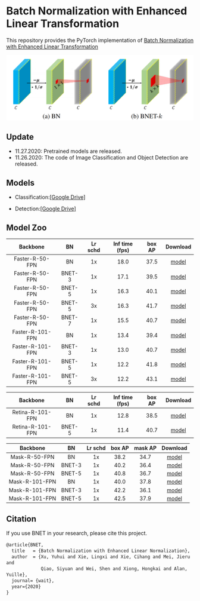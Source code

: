 # Batch Normalization with Enhanced Linear Transformation

This repository provides the PyTorch implementation of [Batch Normalization with Enhanced Linear Transformation](https://github.com/yuhuixu1993/BNET/edit/main/README.md)

<div align="center">
  <img src="BNET.png" width="600"/>
</div>

## Update
- 11.27.2020: Pretrained models are released.
- 11.26.2020: The code of Image Classification and Object Detection are released.

## Models
- Classification:[[Google Drive]](https://drive.google.com/drive/folders/1lwyQgoKA-hf1EguT7zh8BgriM-B1LWQm?usp=sharing)

- Detection:[[Google Drive]](https://drive.google.com/drive/folders/1PgHChbHq6uI2RafFNhcWVHAMDOjua3QE?usp=sharing)

## Model Zoo

|    Backbone     |  BN  | Lr schd | Inf time (fps) | box AP | Download |
| :-------------: | :-------: | :-----: | :------------: | :----: | :------: |
|    Faster-R-50-FPN     |  BN  |   1x    |    18.0    | 37.5   | [model](http://download.openmmlab.com/mmdetection/v2.0/faster_rcnn/faster_rcnn_r50_fpn_1x_coco/faster_rcnn_r50_fpn_1x_coco_20200130-047c8118.pth) |
|    Faster-R-50-FPN     |  BNET-3  |   1x    |    17.1    | 39.5   | [model](https://drive.google.com/file/d/1htx41H6OgVpWEIeYfueSXv1nP5GSWJCu/view?usp=sharing) |
|    Faster-R-50-FPN     |  BNET-5  |   1x    |    16.3    | 40.1   | [model](https://drive.google.com/file/d/1z8Y1z7IY6a7HF8begjooNtcpYWlmkcc6/view?usp=sharing) |
|    Faster-R-50-FPN     |  BNET-5  |   3x    |    16.3    | 41.7   | [model](https://drive.google.com/file/d/1kvCFlVtNjwLW0WFIJ_9WvRADszVk5rCz/view?usp=sharing) |
|    Faster-R-50-FPN     |  BNET-7  |   1x    |    15.5    | 40.7   | [model](https://drive.google.com/file/d/1FrjSrLc2j3c5-Bxax6v7sKlnmNY2uHhu/view?usp=sharing) |
|    Faster-R-101-FPN     |  BN  |   1x    |    13.4    | 39.4   | [model](http://download.openmmlab.com/mmdetection/v2.0/faster_rcnn/faster_rcnn_r101_fpn_1x_coco/faster_rcnn_r101_fpn_1x_coco_20200130-f513f705.pth) |
|    Faster-R-101-FPN     |  BNET-3  |   1x    |    13.0    | 40.7   | [model](https://drive.google.com/file/d/11tDHDO0YtFILXt3h_YeghC-lImcAM4Vz/view?usp=sharing) |
|    Faster-R-101-FPN     |  BNET-5  |   1x    |    12.2    | 41.8   | [model](https://drive.google.com/file/d/1CEdiDMTWAnh2pEFRN3y57WE--uzGu8MC/view?usp=sharing) |
|    Faster-R-101-FPN     |  BNET-5  |   3x    |    12.2    | 43.1   | [model](https://drive.google.com/file/d/1zdSkCQ9DbtCkP0MHlNDbx0VLaxmNnpM-/view?usp=sharing) |

|    Backbone     |  BN  | Lr schd | Inf time (fps) | box AP | Download |
| :-------------: | :-----: | :-----: | :------------: | :----: | :------: |
|    Retina-R-101-FPN     |  BN  |   1x    |    12.8    | 38.5   | [model](http://download.openmmlab.com/mmdetection/v2.0/retinanet/retinanet_r101_fpn_1x_coco/retinanet_r101_fpn_1x_coco_20200130-7a93545f.pth) |
|    Retina-R-101-FPN     |  BNET-5  |   1x    |    11.4    | 40.7   | [model](https://drive.google.com/file/d/1t9cSGdQ8LStRVYWZ1U92l8ewrRJmHt7x/view?usp=sharing) |


|    Backbone     |  BN  | Lr schd |  box AP | mask AP | Download |
| :-------------: | :-----: | :-----: | :----: | :----: | :------: |
|    Mask-R-50-FPN     |  BN  |   1x    |    38.2    | 34.7  | [model](http://download.openmmlab.com/mmdetection/v2.0/mask_rcnn/mask_rcnn_r50_fpn_1x_coco/mask_rcnn_r50_fpn_1x_coco_20200205-d4b0c5d6.pth) |
|    Mask-R-50-FPN     |  BNET-3  |   1x    |    40.2    | 36.4  | [model](https://drive.google.com/file/d/1I3jCTldcCgQv-POjDXzvbzb2AFrdRhz4/view?usp=sharing) |
|    Mask-R-50-FPN     |  BNET-5  |   1x    |    40.8    | 36.7   | [model](https://drive.google.com/file/d/1MzL6njoaQeDar9hT8NiQ80Ql9b2pBIKK/view?usp=sharing) |
|    Mask-R-101-FPN     |  BN  |   1x    |   40.0   | 37.8   | [model](http://download.openmmlab.com/mmdetection/v2.0/mask_rcnn/mask_rcnn_r101_fpn_1x_coco/mask_rcnn_r101_fpn_1x_coco_20200204-1efe0ed5.pth) |
|    Mask-R-101-FPN     |  BNET-3  |   1x    |   42.2    | 36.1   | [model](https://drive.google.com/file/d/16bcWQVGKat9IIrj3odQiKM2JjSOlglET/view?usp=sharing) |
|    Mask-R-101-FPN     |  BNET-5  |   1x    |   42.5    | 37.9   | [model](https://drive.google.com/file/d/1jpGeV48jhLLjJSPPLniVvaylz_IxsNBF/view?usp=sharing) |

## Citation

If you use BNET in your research, please cite this project.

```
@article{BNET,
  title   = {Batch Normalization with Enhanced Linear Normalization},
  author  = {Xu, Yuhui and Xie, Lingxi and Xie, Cihang and Mei, Jieru and
             Qiao, Siyuan and Wei, Shen and Xiong, Hongkai and Alan, Yuille},
  journal= {wait},
  year={2020}
}
```

